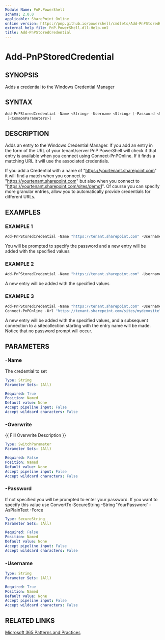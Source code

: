 ```yaml
---
Module Name: PnP.PowerShell
schema: 2.0.0
applicable: SharePoint Online
online version: https://pnp.github.io/powershell/cmdlets/Add-PnPStoredCredential.html
external help file: PnP.PowerShell.dll-Help.xml
title: Add-PnPStoredCredential
---
```

  
# Add-PnPStoredCredential

## SYNOPSIS
Adds a credential to the Windows Credential Manager

## SYNTAX

```powershell
Add-PnPStoredCredential -Name <String> -Username <String> [-Password <SecureString>] [-Overwrite]
 [<CommonParameters>]
```

## DESCRIPTION
Adds an entry to the Windows Credential Manager. If you add an entry in the form of the URL of your tenant/server PnP PowerShell will check if that entry is available when you connect using Connect-PnPOnline. If it finds a matching URL it will use the associated credentials.

If you add a Credential with a name of "https://yourtenant.sharepoint.com" it will find a match when you connect to "https://yourtenant.sharepoint.com" but also when you connect to "https://yourtenant.sharepoint.com/sites/demo1". Of course you can specify more granular entries, allow you to automatically provide credentials for different URLs.

## EXAMPLES

### EXAMPLE 1
```powershell
Add-PnPStoredCredential -Name "https://tenant.sharepoint.com" -Username yourname@tenant.onmicrosoft.com
```

You will be prompted to specify the password and a new entry will be added with the specified values

### EXAMPLE 2
```powershell
Add-PnPStoredCredential -Name "https://tenant.sharepoint.com" -Username yourname@tenant.onmicrosoft.com -Password (ConvertTo-SecureString -String "YourPassword" -AsPlainText -Force)
```

A new entry will be added with the specified values

### EXAMPLE 3
```powershell
Add-PnPStoredCredential -Name "https://tenant.sharepoint.com" -Username yourname@tenant.onmicrosoft.com -Password (ConvertTo-SecureString -String "YourPassword" -AsPlainText -Force)
Connect-PnPOnline -Url "https://tenant.sharepoint.com/sites/mydemosite"
```

A new entry will be added with the specified values, and a subsequent connection to a sitecollection starting with the entry name will be made. Notice that no password prompt will occur.

## PARAMETERS

### -Name
The credential to set

```yaml
Type: String
Parameter Sets: (All)

Required: True
Position: Named
Default value: None
Accept pipeline input: False
Accept wildcard characters: False
```

### -Overwrite
{{ Fill Overwrite Description }}

```yaml
Type: SwitchParameter
Parameter Sets: (All)

Required: False
Position: Named
Default value: None
Accept pipeline input: False
Accept wildcard characters: False
```

### -Password
If not specified you will be prompted to enter your password. 
If you want to specify this value use ConvertTo-SecureString -String 'YourPassword' -AsPlainText -Force

```yaml
Type: SecureString
Parameter Sets: (All)

Required: False
Position: Named
Default value: None
Accept pipeline input: False
Accept wildcard characters: False
```

### -Username

```yaml
Type: String
Parameter Sets: (All)

Required: True
Position: Named
Default value: None
Accept pipeline input: False
Accept wildcard characters: False
```

## RELATED LINKS

[Microsoft 365 Patterns and Practices](https://aka.ms/m365pnp)


